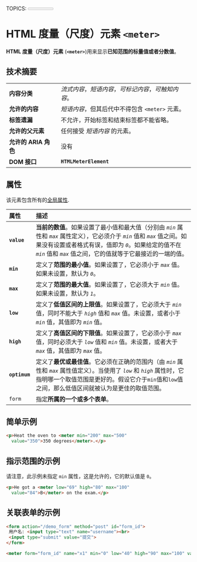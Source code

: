 TOPICS: <meter>
        <meter> value attribute
        <meter> min attribute
        <meter> max attribute
        <meter> low attribute
        <meter> high attribute
        <meter> optimum attribute
        <meter> form attribute

# HTML 度量（尺度）元素 `<meter>`

**HTML 度量（尺度）元素** (**`<meter>`**)用来显示**已知范围的标量值或者分数值**。

## 技术摘要

|  |  |
| :-- | :-- |
| **内容分类** | *流式内容*，*短语内容*，*可标记内容*，*可触知内容*。 |
| **允许的内容** | *短语内容*，但其后代中不得包含 `<meter>` 元素。 |
| **标签遗漏** | 不允许，开始标签和结束标签都不能省略。|
| **允许的父元素** | 任何接受 *短语内容* 的元素。 |
| **允许的 ARIA 角色** | 没有 |
| **DOM 接口** | **`HTMLMeterElement`** |

## 属性

该元素包含所有的[全局属性](/zh-hans/webfrontend/HTML_Global_Attributes).

| 属性 | 描述 |
| :-- | :-- |
| **`value`** | **当前的数值**。如果设置了最小值和最大值（分别由 *`min`* 属性和 *`max`* 属性定义），它必须介于 *`min`* 值和 *`max`* 值之间。如果没有设置或者格式有误，值即为 *`0`*。如果给定的值不在 *`min`* 值和 *`max`* 值之间，它的值就等于它最接近的一端的值。 |
| **`min`** | 定义了**范围的最小值**。如果设置了，它必须小于 *`max`* 值。如果未设置，默认为 *`0`*。 |
| **`max`** | 定义了**范围的最大值**。如果设置了，它必须大于 *`min`* 值。如果未设置，默认为 *`1`*。 |
| **`low`** | 定义了**低值区间的上限值**。如果设置了，它必须大于 *`min`* 值，同时不能大于 *`high`* 值和 *`max`* 值。未设置，或者小于 *`min`* 值，其值即为 *`min`* 值。 |
| **`high`** | 定义了**高值区间的下限值**。如果设置了，它必须小于 *`max`* 值，同时必须大于 *`low`* 值和 *`min`* 值。未设置，或者大于 *`max`* 值，其值即为 *`max`* 值。 |
| **`optimum`** | 定义了**最优或最佳值**。它必须在正确的范围内（由 *`min`* 属性和 *`max`* 属性值定义）。当使用了 *`low`* 和 *`high`* 属性时，它指明哪一个取值范围是更好的。假设它介于`min`值和`low`值之间，那么低值区间就被认为是更佳的取值范围。 |
| `form` | 指定**所属的一个或多个表单**。|

## 简单示例

```html
<p>Heat the oven to <meter min="200" max="500"
  value="350">350 degrees</meter>.</p>
```

## 指示范围的示例

请注意，此示例未指定 `min` 属性，这是允许的，它的默认值是 `0`。

```html
<p>He got a <meter low="69" high="80" max="100"
  value="84">B</meter> on the exam.</p>
```

## 关联表单的示例

```html
<form action="/demo_form" method="post" id="form_id">
 用户名: <input type="text" name="username"><br>
 <input type="submit" value="提交">
</form>

<meter form="form_id" name="x1" min="0" low="40" high="90" max="100" value="95"></meter>
```
